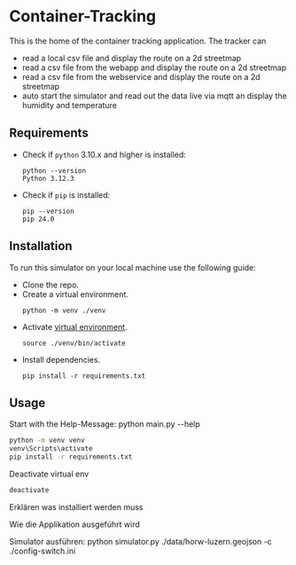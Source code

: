 # Container-Tracking
This is the home of the container tracking application.
The tracker can 
- read a local csv file and display the route on a 2d streetmap 
- read a csv file from the webapp and display the route on a 2d streetmap
- read a csv file from the webservice and display the route on a 2d streetmap
- auto start the simulator and read out the data live via mqtt an display the humidity and temperature

## Requirements
- Check if `python` 3.10.x and higher is installed:
    ```shell
    python --version
    Python 3.12.3
    ```
- Check if `pip` is installed:
    ```shell
    pip --version
    pip 24.0
    ```
    
## Installation
To run this simulator on your local machine use the following guide:
- Clone the repo.
- Create a virtual environment.
  ```shell
  python -m venv ./venv
  ```
- Activate [virtual environment](https://docs.python.org/3/library/venv.html).
  ```shell
  source ./venv/bin/activate
  ```
- Install dependencies.
    ```
    pip install -r requirements.txt
    ```
## Usage
Start with the Help-Message:
python main.py --help


```bash
python -m venv venv
venv\Scripts\activate  
pip install -r requirements.txt
```
Deactivate virtual env
```bash
deactivate
```

Erklären was installiert werden muss

Wie die Applikation ausgeführt wird


Simulator ausführen: python simulator.py ./data/horw-luzern.geojson -c ./config-switch.ini
